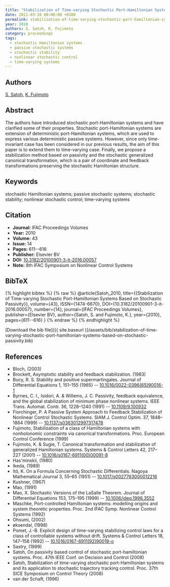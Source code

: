 ```yaml
---
title: "Stabilization of Time-varying Stochastic Port-Hamiltonian Systems Based on Stochastic Passivity"
date: 2011-03-10 00:00:00 +0100
permalink: stabilization-of-time-varying-stochastic-port-hamiltonian-systems-based-on-stochastic-passivity
year: 2010
authors: S. Satoh, K. Fujimoto
category: proceedings
tags:
  - stochastic Hamiltonian systems
  - passive stochastic systems
  - stochastic stability
  - nonlinear stochastic control
  - time-varying systems
---
```

 
## Authors
[S. Satoh](authors/satoshi-satoh), [K. Fujimoto](authors/kenji-fujimoto)
 
## Abstract
The authors have introduced stochastic port-Hamiltonian systems and have clarified some of their properties. Stochastic port-Hamiltonian systems are extension of deterministic port-Hamiltonian systems, which are used to express various deterministic passive systems. However, since only time-invariant case has been considered in our previous results, the aim of this paper is to extend them to time-varying case. Finally, we propose a stabilization method based on passivity and the stochastic generalized canonical transformation, which is a pair of coordinate and feedback transformations preserving the stochastic Hamiltonian structure.
 
## Keywords
stochastic Hamiltonian systems; passive stochastic systems; stochastic stability; nonlinear stochastic control; time-varying systems
 
## Citation
- **Journal:** IFAC Proceedings Volumes
- **Year:** 2010
- **Volume:** 43
- **Issue:** 14
- **Pages:** 611--616
- **Publisher:** Elsevier BV
- **DOI:** [10.3182/20100901-3-it-2016.00057](https://doi.org/10.3182/20100901-3-it-2016.00057)
- **Note:** 8th IFAC Symposium on Nonlinear Control Systems
 
## BibTeX
{% highlight bibtex %}
{% raw %}
@article{Satoh_2010,
  title={{Stabilization of Time-varying Stochastic Port-Hamiltonian Systems Based on Stochastic Passivity}},
  volume={43},
  ISSN={1474-6670},
  DOI={10.3182/20100901-3-it-2016.00057},
  number={14},
  journal={IFAC Proceedings Volumes},
  publisher={Elsevier BV},
  author={Satoh, S. and Fujimoto, K.},
  year={2010},
  pages={611--616}
}
{% endraw %}
{% endhighlight %}
 
[Download the bib file]({{ site.baseurl }}/assets/bib/stabilization-of-time-varying-stochastic-port-hamiltonian-systems-based-on-stochastic-passivity.bib)
 
## References
- Bloch, (2003)
- Brockett, Asymptotic stability and feedback stabilization. (1983)
- Bucy, R. S. Stability and positive supermartingales. Journal of Differential Equations 1, 151–155 (1965) -- [10.1016/0022-0396(65)90016-1](https://doi.org/10.1016/0022-0396(65)90016-1)
- Byrnes, C. I., Isidori, A. & Willems, J. C. Passivity, feedback equivalence, and the global stabilization of minimum phase nonlinear systems. IEEE Trans. Automat. Contr. 36, 1228–1240 (1991) -- [10.1109/9.100932](https://doi.org/10.1109/9.100932)
- Florchinger, P. A Passive System Approach to Feedback Stabilization of Nonlinear Control Stochastic Systems. SIAM J. Control Optim. 37, 1848–1864 (1999) -- [10.1137/s0363012997317478](https://doi.org/10.1137/s0363012997317478)
- Fujimoto, Stabilization of a class of Hamiltonian systems with nonholonomic constraints via canonical transformations. Proc. European Control Conference (1999)
- Fujimoto, K. & Sugie, T. Canonical transformation and stabilization of generalized Hamiltonian systems. Systems &amp; Control Letters 42, 217–227 (2001) -- [10.1016/s0167-6911(00)00091-8](https://doi.org/10.1016/s0167-6911(00)00091-8)
- Has'minskii, (1980)
- Ikeda, (1989)
- Itô, K. On a Formula Concerning Stochastic Differentials. Nagoya Mathematical Journal 3, 55–65 (1951) -- [10.1017/s0027763000012216](https://doi.org/10.1017/s0027763000012216)
- Kushner, (1967)
- Mao, (1991)
- Mao, X. Stochastic Versions of the LaSalle Theorem. Journal of Differential Equations 153, 175–195 (1999) -- [10.1006/jdeq.1998.3552](https://doi.org/10.1006/jdeq.1998.3552)
- Maschke, Port-controlled Hamiltonian systems: modelling origins and system theoretic properties. Proc. 2nd IFAC Symp. Nonlinear Control Systems (1992)
- Ohsumi, (2002)
- øksendal, (1998)
- Pomet, J.-B. Explicit design of time-varying stabilizing control laws for a class of controllable systems without drift. Systems &amp; Control Letters 18, 147–158 (1992) -- [10.1016/0167-6911(92)90019-o](https://doi.org/10.1016/0167-6911(92)90019-o)
- Sastry, (1999)
- Satoh, On passivity based control of stochastic port-hamiltonian systems. Proc. 47th IEEE Conf. on Decision and Control (2008)
- Satoh, Stabilization of time-varying stochastic port-Hamiltonian systems and its application to stochastic trajectory tracking control. Proc. 37th SICE Symposium on Control Theory (2008)
- van der Schaft, (1996)

